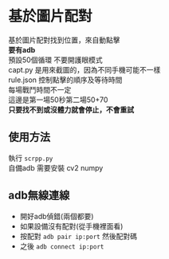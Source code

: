 # 基於圖片配對
基於圖片配對找到位置，來自動點擊  
__要有adb__  
預設50個循環
不要開護眼模式  
capt.py 是用來截圖的，因為不同手機可能不一樣  
rule.json 控制點擊的順序及等待時間  
每場戰鬥時間不一定  
這邊是第一場50秒第二場50+70  
__只要找不到或沒體力就會停止，不會重試__
## 使用方法
執行 ```scrpp.py```  
自備adb
需要安裝 cv2 numpy

## adb無線連線
- 開好adb偵錯(兩個都要)
- 如果設備沒有配對(從手機裡面看)
- 按配對 ```adb pair ip:port``` 然後配對碼
- 之後 ```adb connect ip:port```
